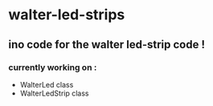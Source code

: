 # walter-led-strips

## ino code for the walter led-strip code !

### currently working on : 
* WalterLed class
* WalterLedStrip class
